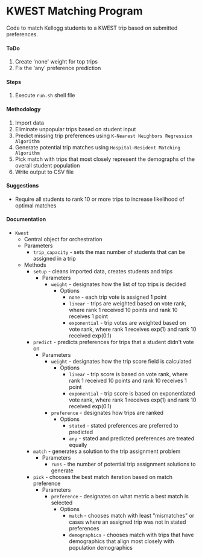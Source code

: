 # KWEST Matching Program
Code to match Kellogg students to a KWEST trip based on submitted preferences.

#### ToDo
1. Create 'none' weight for top trips
1. Fix the 'any' preference prediction

#### Steps
1. Execute `run.sh` shell file

#### Methodology
1. Import data
1. Eliminate unpopular trips based on student input
1. Predict missing trip preferences using `K-Nearest Neighbors Regression Algorithm`
1. Generate potential trip matches using `Hospital-Resident Matching Algorithm`
1. Pick match with trips that most closely represent the demographs of the overall student population
1. Write output to CSV file

#### Suggestions
- Require all students to rank 10 or more trips to increase likelihood of optimal matches

#### Documentation
- `Kwest`
    - Central object for orchestration
    - Parameters
        - `trip_capacity` - sets the max number of students that can be assigned in a trip
    - Methods
        - `setup` - cleans imported data, creates students and trips
            - Parameters
                - `weight` - designates how the list of top trips is decided
                    - Options
                        - `none` - each trip vote is assigned 1 point
                        - `linear` - trips are weighted based on vote rank, where rank 1 received 10 points and rank 10 receives 1 point
                        - `exponential` - trip votes are weighted based on vote rank, where rank 1 receives exp(1) and rank 10 received exp(0.1)
        - `predict` - predicts preferences for trips that a student didn't vote on
            - Parameters
                - `weight` - designates how the trip score field is calculated
                    - Options
                        - `linear` - trip score is based on vote rank, where rank 1 received 10 points and rank 10 receives 1 point
                        - `exponential` - trip score is based on exponentiated vote rank, where rank 1 receives exp(1) and rank 10 received exp(0.1)
                - `preference` - designates how trips are ranked
                    - Options
                        - `stated` - stated preferences are preferred to predicted
                        - `any` - stated and predicted preferences are treated equally
        - `match` - generates a solution to the trip assignment problem
            - Parameters
                - `runs` - the number of potential trip assignment solutions to generate
        - `pick` - chooses the best match iteration based on match preference
            - Parameters
                - `preference` - designates on what metric a best match is selected
                    - Options
                        - `match` - chooses match with least "mismatches" or cases where an assigned trip was not in stated preferences
                        - `demographics` - chooses match with trips that have demographics that align most closely with population demographics